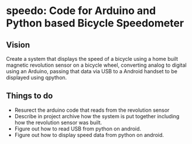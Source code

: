 # speedo: Code for Arduino and Python based Bicycle Speedometer

## Vision
Create a system that displays the speed of a bicycle using a home 
built magnetic revolution sensor on a bicycle wheel, converting analog
to digital using an Arduino, passing that data via USB to a Android
handset to be displayed using qpython.

## Things to do
- Resurect the arduino code that reads from the revolution
sensor
- Describe in project archive how the system is put together
including how the revolution sensor was built.
- Figure out how to read USB from python on android.
- Figure out how to display speed data from python on android.
